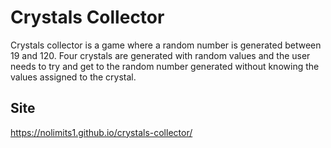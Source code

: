 # Crystals Collector

Crystals collector is a game where a random number is generated between 19 and 120. Four crystals are generated with random values and the user needs to try and get to the random number generated without knowing the values assigned to the crystal.

## Site
https://nolimits1.github.io/crystals-collector/

